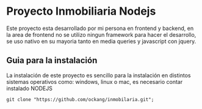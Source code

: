 # Proyecto Inmobiliaria Nodejs

Este proyecto esta desarrollado por mi persona en frontend y backend, en la area de frontend no se utilizo ningun framework para hacer el desarrollo, se uso nativo en su mayoria tanto en media queries y javascript con jquery.


## Guia para la instalación

La instalación de este proyecto es sencillo para la instalación en distintos sistemas operativos como: windows, linux o mac,
es necesario contar instalado NODEJS

```
git clone "https://github.com/ockang/inmobilaria.git";

```




